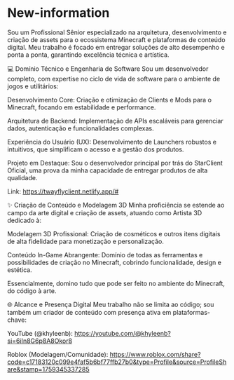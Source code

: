 # New-information
Sou um Profissional Sênior especializado na arquitetura, desenvolvimento e criação de assets para o ecossistema Minecraft e plataformas de conteúdo digital. Meu trabalho é focado em entregar soluções de alto desempenho e ponta a ponta, garantindo excelência técnica e artística.

💻 Domínio Técnico e Engenharia de Software
Sou um desenvolvedor completo, com expertise no ciclo de vida de software para o ambiente de jogos e utilitários:

Desenvolvimento Core: Criação e otimização de Clients e Mods para o Minecraft, focando em estabilidade e performance.

Arquitetura de Backend: Implementação de APIs escaláveis para gerenciar dados, autenticação e funcionalidades complexas.

Experiência do Usuário (UX): Desenvolvimento de Launchers robustos e intuitivos, que simplificam o acesso e a gestão dos produtos.

Projeto em Destaque: Sou o desenvolvedor principal por trás do StarClient Oficial, uma prova da minha capacidade de entregar produtos de alta qualidade.

Link: https://twayflyclient.netlify.app/#

✨ Criação de Conteúdo e Modelagem 3D
Minha proficiência se estende ao campo da arte digital e criação de assets, atuando como Artista 3D dedicado à:

Modelagem 3D Profissional: Criação de cosméticos e outros itens digitais de alta fidelidade para monetização e personalização.

Conteúdo In-Game Abrangente: Domínio de todas as ferramentas e possibilidades de criação no Minecraft, cobrindo funcionalidade, design e estética.

Essencialmente, domino tudo que pode ser feito no ambiente do Minecraft, do código à arte.

🌐 Alcance e Presença Digital
Meu trabalho não se limita ao código; sou também um criador de conteúdo com presença ativa em plataformas-chave:

YouTube (@khyleenb): https://youtube.com/@khyleenb?si=6iIn8G6p8A8Okor8

Roblox (Modelagem/Comunidade): https://www.roblox.com/share?code=c17183120c099e4faf5b6bf77ffb27b0&type=Profile&source=ProfileShare&stamp=1759345337285
